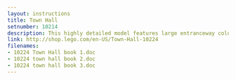 ```yaml
---
layout: instructions
title: Town Hall
setnumber: 10214
description: This highly detailed model features large entranceway columns, a coat of arms, a tall bell tower with clock and a large skylight that lets you see inside! On the ground floor, the large hall, tax office and auditorium have everything you need to run the town. Take the working elevator up to the secretary and mayor’s offices on the second floor, realistically furnished with desks, chairs, paintings and even a frog sculpture. Hold a meeting and address the town’s citizens at the podium! On the third floor, a spacious meeting room features a large conference table, chairs, globe and plants.
link: http://shop.lego.com/en-US/Town-Hall-10224
filenames: 
- 10224 Town Hall book 1.doc
- 10224 town hall book 2.doc
- 10224 town hall book 3.doc
---
```


